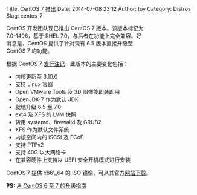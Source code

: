 Title: CentOS 7 推出
Date: 2014-07-08 23:12
Author: toy
Category: Distros
Slug: centos-7

CentOS 开发团队现已推出 CentOS 7 版本。该版本标记为  
7.0-1406，基于 RHEL 7.0，与后者在功能上完全兼容。好  
消息是，CentOS 提供了针对现有 6.5 版本直接升级至  
CentOS 7 的功能。

根据 CentOS 7 [发行注记][n]，此版本的主要变化包括：

* 内核更新至 3.10.0  
* 支持 Linux 容器  
* Open VMware Tools 及 3D 图像能即装即用  
* OpenJDK-7 作为默认 JDK  
* 就地升级 6.5 至 7.0  
* ext4 及 XFS 的 LVM 快照  
* 转用 systemd、firewalld 及 GRUB2  
* XFS 作为默认文件系统  
* 内核空间内的 iSCSI 及 FCoE  
* 支持 PTPv2  
* 支持 40G 以太网络卡  
* 在兼容硬件上支持以 UEFI 安全开机模式进行安装

CentOS 7 提供 x86\\\_64 的 ISO 镜像，可从其官方[网站下载][d]。

[n]: http://wiki.centos.org/zh/Manuals/ReleaseNotes/CentOS7  
[d]:
http://lists.centos.org/pipermail/centos-announce/2014-July/020393.html

**PS:** [从 CentOS 6 至 7
的升级指南](http://liquidat.wordpress.com/2014/07/17/howto-upgrading-centos-6-to-centos-7)
